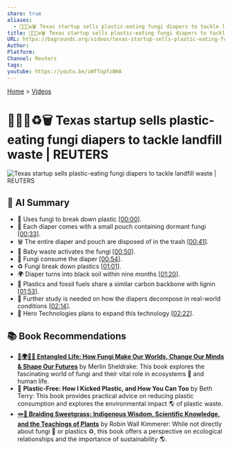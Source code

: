```yaml
---
share: true
aliases:
  - 💩🍄👶♻️🗑️ Texas startup sells plastic-eating fungi diapers to tackle landfill waste | REUTERS
title: 💩🍄👶♻️🗑️ Texas startup sells plastic-eating fungi diapers to tackle landfill waste | REUTERS
URL: https://bagrounds.org/videos/texas-startup-sells-plastic-eating-fungi-diapers-to-tackle-landfill-waste-reuters
Author: 
Platform: 
Channel: Reuters
tags: 
youtube: https://youtu.be/iWfTopfzBHA
---
```

[Home](../index.md) > [Videos](./index.md)  
# 💩🍄👶♻️🗑️ Texas startup sells plastic-eating fungi diapers to tackle landfill waste | REUTERS  
![Texas startup sells plastic-eating fungi diapers to tackle landfill waste | REUTERS](https://youtu.be/iWfTopfzBHA)  
  
## 🤖 AI Summary  
* 🍄 Uses fungi to break down plastic \[[00:00](http://www.youtube.com/watch?v=iWfTopfzBHA&t=0)\].  
* 👶 Each diaper comes with a small pouch containing dormant fungi \[[00:33](http://www.youtube.com/watch?v=iWfTopfzBHA&t=33)\].  
* 🗑️ The entire diaper and pouch are disposed of in the trash \[[00:41](http://www.youtube.com/watch?v=iWfTopfzBHA&t=41)\].  
* 💩 Baby waste activates the fungi \[[00:50](http://www.youtube.com/watch?v=iWfTopfzBHA&t=50)\].  
* 🍄 Fungi consume the diaper \[[00:54](http://www.youtube.com/watch?v=iWfTopfzBHA&t=54)\].  
* ♻️ Fungi break down plastics \[[01:01](http://www.youtube.com/watch?v=iWfTopfzBHA&t=61)\].  
* 🌍 Diaper turns into black soil within nine months \[[01:20](http://www.youtube.com/watch?v=iWfTopfzBHA&t=80)\].  
* 🧪 Plastics and fossil fuels share a similar carbon backbone with lignin \[[01:53](http://www.youtube.com/watch?v=iWfTopfzBHA&t=113)\].  
* 🤔 Further study is needed on how the diapers decompose in real-world conditions \[[02:14](http://www.youtube.com/watch?v=iWfTopfzBHA&t=134)\].  
* 🚀 Hero Technologies plans to expand this technology \[[02:22](http://www.youtube.com/watch?v=iWfTopfzBHA&t=142)\].  
  
## 📚 Book Recommendations  
* **[🍄🌍🧠🔮 Entangled Life: How Fungi Make Our Worlds, Change Our Minds & Shape Our Futures](../books/entangled-life-how-fungi-make-our-worlds-change-our-minds-shape-our-futures.md)** by Merlin Sheldrake: This book explores the fascinating world of fungi and their vital role in ecosystems 🌿 and human life.  
* 🚫 **Plastic-Free: How I Kicked Plastic, and How You Can Too** by Beth Terry: This book provides practical advice on reducing plastic consumption and explores the environmental impact 🌎 of plastic waste.  
* **[🪢🌾 Braiding Sweetgrass: Indigenous Wisdom, Scientific Knowledge, and the Teachings of Plants](../books/braiding-sweetgrass.md)** by Robin Wall Kimmerer: While not directly about fungi 🍄 or plastics ♻️, this book offers a perspective on ecological relationships and the importance of sustainability 🌎.